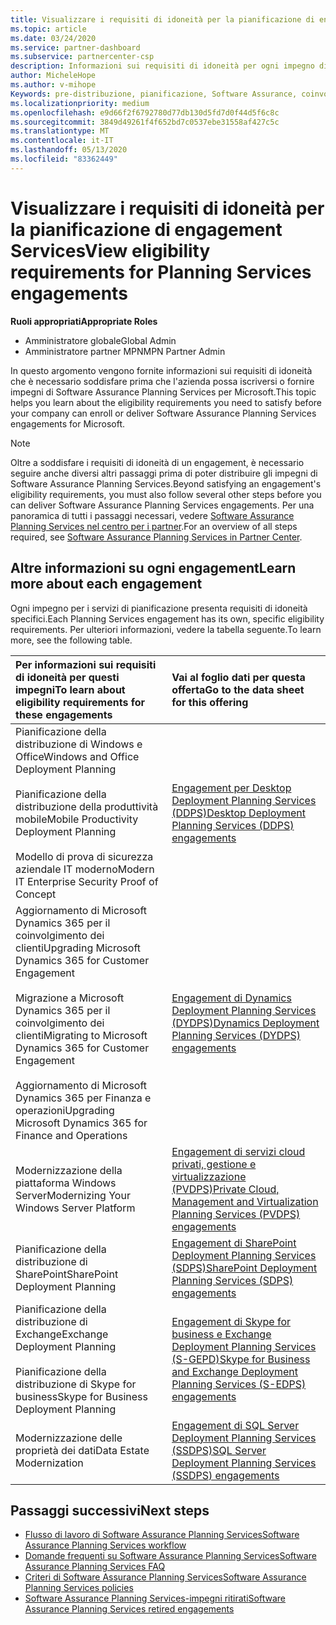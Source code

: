 ```yaml
---
title: Visualizzare i requisiti di idoneità per la pianificazione di engagement Services
ms.topic: article
ms.date: 03/24/2020
ms.service: partner-dashboard
ms.subservice: partnercenter-csp
description: Informazioni sui requisiti di idoneità per ogni impegno di Software Assurance Planning Services che un'azienda potrebbe voler offrire ai clienti aziendali.
author: MicheleHope
ms.author: v-mihope
Keywords: pre-distribuzione, pianificazione, Software Assurance, coinvolgimento, requisiti, idoneità, offerta
ms.localizationpriority: medium
ms.openlocfilehash: e9d66f2f6792780d77db130d5fd7d0f44d5f6c8c
ms.sourcegitcommit: 3849d49261f4f652bd7c0537ebe31558af427c5c
ms.translationtype: MT
ms.contentlocale: it-IT
ms.lasthandoff: 05/13/2020
ms.locfileid: "83362449"
---
```

# <a name="view-eligibility-requirements-for-planning-services-engagements"></a><span data-ttu-id="d2ffc-104">Visualizzare i requisiti di idoneità per la pianificazione di engagement Services</span><span class="sxs-lookup"><span data-stu-id="d2ffc-104">View eligibility requirements for Planning Services engagements</span></span>

<span data-ttu-id="d2ffc-105">**Ruoli appropriati**</span><span class="sxs-lookup"><span data-stu-id="d2ffc-105">**Appropriate Roles**</span></span>

- <span data-ttu-id="d2ffc-106">Amministratore globale</span><span class="sxs-lookup"><span data-stu-id="d2ffc-106">Global Admin</span></span>
- <span data-ttu-id="d2ffc-107">Amministratore partner MPN</span><span class="sxs-lookup"><span data-stu-id="d2ffc-107">MPN Partner Admin</span></span>

<span data-ttu-id="d2ffc-108">In questo argomento vengono fornite informazioni sui requisiti di idoneità che è necessario soddisfare prima che l'azienda possa iscriversi o fornire impegni di Software Assurance Planning Services per Microsoft.</span><span class="sxs-lookup"><span data-stu-id="d2ffc-108">This topic helps you learn about the eligibility requirements you need to satisfy before your company can enroll or deliver Software Assurance Planning Services engagements for Microsoft.</span></span>

>[!NOTE]
> <span data-ttu-id="d2ffc-109">Oltre a soddisfare i requisiti di idoneità di un engagement, è necessario seguire anche diversi altri passaggi prima di poter distribuire gli impegni di Software Assurance Planning Services.</span><span class="sxs-lookup"><span data-stu-id="d2ffc-109">Beyond satisfying an engagement's eligibility requirements, you must also follow several other steps before you can deliver Software Assurance Planning Services engagements.</span></span> <span data-ttu-id="d2ffc-110">Per una panoramica di tutti i passaggi necessari, vedere [Software Assurance Planning Services nel centro per i partner](software-assurance-dps.md).</span><span class="sxs-lookup"><span data-stu-id="d2ffc-110">For an overview of all steps required, see [Software Assurance Planning Services in Partner Center](software-assurance-dps.md).</span></span>

## <a name="learn-more-about-each-engagement"></a><span data-ttu-id="d2ffc-111">Altre informazioni su ogni engagement</span><span class="sxs-lookup"><span data-stu-id="d2ffc-111">Learn more about each engagement</span></span>

<span data-ttu-id="d2ffc-112">Ogni impegno per i servizi di pianificazione presenta requisiti di idoneità specifici.</span><span class="sxs-lookup"><span data-stu-id="d2ffc-112">Each Planning Services engagement has its own, specific eligibility requirements.</span></span> <span data-ttu-id="d2ffc-113">Per ulteriori informazioni, vedere la tabella seguente.</span><span class="sxs-lookup"><span data-stu-id="d2ffc-113">To learn more, see the following table.</span></span>

|<span data-ttu-id="d2ffc-114">**Per informazioni sui requisiti di idoneità per questi impegni**</span><span class="sxs-lookup"><span data-stu-id="d2ffc-114">**To learn about eligibility requirements for these engagements**</span></span>   |<span data-ttu-id="d2ffc-115">**Vai al foglio dati per questa offerta**</span><span class="sxs-lookup"><span data-stu-id="d2ffc-115">**Go to the data sheet for this offering**</span></span>  |
|:------------------------------------|:------------------|
| <span data-ttu-id="d2ffc-116">Pianificazione della distribuzione di Windows e Office</span><span class="sxs-lookup"><span data-stu-id="d2ffc-116">Windows and Office Deployment Planning</span></span><br/><br/> <span data-ttu-id="d2ffc-117">Pianificazione della distribuzione della produttività mobile</span><span class="sxs-lookup"><span data-stu-id="d2ffc-117">Mobile Productivity Deployment Planning</span></span><br/><br/> <span data-ttu-id="d2ffc-118">Modello di prova di sicurezza aziendale IT moderno</span><span class="sxs-lookup"><span data-stu-id="d2ffc-118">Modern IT Enterprise Security Proof of Concept</span></span> | [<span data-ttu-id="d2ffc-119">Engagement per Desktop Deployment Planning Services (DDPS)</span><span class="sxs-lookup"><span data-stu-id="d2ffc-119">Desktop Deployment Planning Services (DDPS) engagements</span></span>](https://go.microsoft.com/fwlink/?linkid=2116072) |
| <span data-ttu-id="d2ffc-120">Aggiornamento di Microsoft Dynamics 365 per il coinvolgimento dei clienti</span><span class="sxs-lookup"><span data-stu-id="d2ffc-120">Upgrading Microsoft Dynamics 365 for Customer Engagement</span></span><br/><br/> <span data-ttu-id="d2ffc-121">Migrazione a Microsoft Dynamics 365 per il coinvolgimento dei clienti</span><span class="sxs-lookup"><span data-stu-id="d2ffc-121">Migrating to Microsoft Dynamics 365 for Customer Engagement</span></span><br/><br/> <span data-ttu-id="d2ffc-122">Aggiornamento di Microsoft Dynamics 365 per Finanza e operazioni</span><span class="sxs-lookup"><span data-stu-id="d2ffc-122">Upgrading Microsoft Dynamics 365 for Finance and Operations</span></span>  | [<span data-ttu-id="d2ffc-123">Engagement di Dynamics Deployment Planning Services (DYDPS)</span><span class="sxs-lookup"><span data-stu-id="d2ffc-123">Dynamics Deployment Planning Services (DYDPS) engagements</span></span>](https://go.microsoft.com/fwlink/?linkid=2116073)  |
| <span data-ttu-id="d2ffc-124">Modernizzazione della piattaforma Windows Server</span><span class="sxs-lookup"><span data-stu-id="d2ffc-124">Modernizing Your Windows Server Platform</span></span> | [<span data-ttu-id="d2ffc-125">Engagement di servizi cloud privati, gestione e virtualizzazione (PVDPS)</span><span class="sxs-lookup"><span data-stu-id="d2ffc-125">Private Cloud, Management and Virtualization Planning Services (PVDPS) engagements</span></span>](https://go.microsoft.com/fwlink/?linkid=2115982) |
| <span data-ttu-id="d2ffc-126">Pianificazione della distribuzione di SharePoint</span><span class="sxs-lookup"><span data-stu-id="d2ffc-126">SharePoint Deployment Planning</span></span>   | [<span data-ttu-id="d2ffc-127">Engagement di SharePoint Deployment Planning Services (SDPS)</span><span class="sxs-lookup"><span data-stu-id="d2ffc-127">SharePoint Deployment Planning Services (SDPS) engagements</span></span>](https://go.microsoft.com/fwlink/?linkid=2116074)  |
| <span data-ttu-id="d2ffc-128">Pianificazione della distribuzione di Exchange</span><span class="sxs-lookup"><span data-stu-id="d2ffc-128">Exchange Deployment Planning</span></span><br/><br/> <span data-ttu-id="d2ffc-129">Pianificazione della distribuzione di Skype for business</span><span class="sxs-lookup"><span data-stu-id="d2ffc-129">Skype for Business Deployment Planning</span></span>  | [<span data-ttu-id="d2ffc-130">Engagement di Skype for business e Exchange Deployment Planning Services (S-GEPD)</span><span class="sxs-lookup"><span data-stu-id="d2ffc-130">Skype for Business and Exchange Deployment Planning Services (S-EDPS) engagements</span></span>](https://go.microsoft.com/fwlink/?linkid=2116075)  |
| <span data-ttu-id="d2ffc-131">Modernizzazione delle proprietà dei dati</span><span class="sxs-lookup"><span data-stu-id="d2ffc-131">Data Estate Modernization</span></span>  | [<span data-ttu-id="d2ffc-132">Engagement di SQL Server Deployment Planning Services (SSDPS)</span><span class="sxs-lookup"><span data-stu-id="d2ffc-132">SQL Server Deployment Planning Services (SSDPS) engagements</span></span>](https://go.microsoft.com/fwlink/?linkid=2116076)  |

## <a name="next-steps"></a><span data-ttu-id="d2ffc-133">Passaggi successivi</span><span class="sxs-lookup"><span data-stu-id="d2ffc-133">Next steps</span></span>

- [<span data-ttu-id="d2ffc-134">Flusso di lavoro di Software Assurance Planning Services</span><span class="sxs-lookup"><span data-stu-id="d2ffc-134">Software Assurance Planning Services workflow</span></span>](https://go.microsoft.com/fwlink/?linkid=2115983)
- [<span data-ttu-id="d2ffc-135">Domande frequenti su Software Assurance Planning Services</span><span class="sxs-lookup"><span data-stu-id="d2ffc-135">Software Assurance Planning Services FAQ</span></span>](https://go.microsoft.com/fwlink/?linkid=2116077)
- [<span data-ttu-id="d2ffc-136">Criteri di Software Assurance Planning Services</span><span class="sxs-lookup"><span data-stu-id="d2ffc-136">Software Assurance Planning Services policies</span></span>](https://go.microsoft.com/fwlink/?linkid=2115984)
- [<span data-ttu-id="d2ffc-137">Software Assurance Planning Services-impegni ritirati</span><span class="sxs-lookup"><span data-stu-id="d2ffc-137">Software Assurance Planning Services retired engagements</span></span>](https://query.prod.cms.rt.microsoft.com/cms/api/am/binary/RE4sln9)
